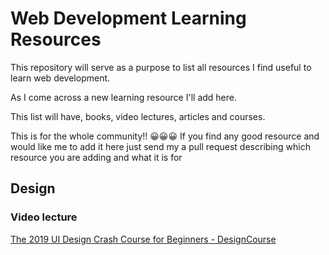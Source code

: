 # Web Development Learning Resources

This repository will serve as a purpose to list all resources I find useful to learn web development. 

As I come across a new learning resource I'll add here.

This list will have, books, video lectures, articles and courses. 

This is for the whole community!! 😀😀😀 If you find any good resource and would like me to add it here just send my a pull request describing which resource you are adding and what it is for

## Design

### Video lecture

[The 2019 UI Design Crash Course for Beginners - DesignCourse](https://www.youtube.com/watch?v=_Hp_dI0DzY4&t=3813s)


